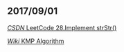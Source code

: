 ## 2017/09/01

[*CSDN* LeetCode 28.Implement strStr()](http://blog.csdn.net/linhuanmars/article/details/20276833)

[*Wiki* KMP Algorithm](https://zh.wikipedia.org/wiki/%E5%85%8B%E5%8A%AA%E6%96%AF-%E8%8E%AB%E9%87%8C%E6%96%AF-%E6%99%AE%E6%8B%89%E7%89%B9%E7%AE%97%E6%B3%95)

###






























































